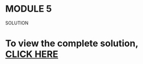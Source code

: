 # MODULE 5
SOLUTION
# To view the complete solution, [CLICK HERE](https://vedika-m.github.io/Coursera/module5-sol/index.html)
